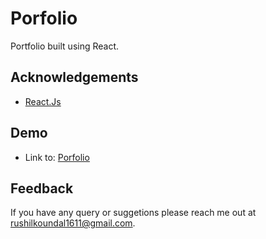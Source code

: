 
# Porfolio
Portfolio built using React.

## Acknowledgements

 - [React.Js](https://reactjs.org/docs/getting-started.html)

## Demo
 - Link to: [Porfolio](https://delightful-choux-c5cca0.netlify.app/)

## Feedback

If you have any query or suggetions please reach me out at rushilkoundal1611@gmail.com.

